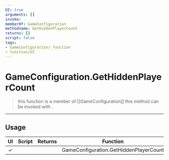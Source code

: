 ```yaml
---
UI: true
arguments: []
invoke: .
memberOf: GameConfiguration
methodname: GetHiddenPlayerCount
returns: []
script: false
tags:
- GameConfiguration/_function
- function/UI
---
```

# GameConfiguration.GetHiddenPlayerCount
> this function is a member of [[GameConfiguration]]
> this method can be invoked with `.`
-----
## Usage
|  UI | Script | Returns | Function | Arguments |
|:---:|:------:|-------:|:--------:|:---------|
|✓| ||GameConfiguration.GetHiddenPlayerCount||
